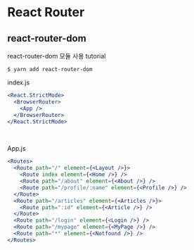 # React Router
## react-router-dom

react-router-dom 모듈 사용 tutorial

~~~
$ yarn add react-router-dom
~~~


index.js
```jsx
<React.StrictMode>
  <BrowserRouter>
    <App />
  </BrowserRouter>
</React.StrictMode>
```

<br />

App.js

```jsx
<Routes>
  <Route path="/" element={<Layout />}>
    <Route index element={<Home />} />
    <Route path="/about" element={<About />} />
    <Route path="/profile/:name" element={<Profile />} />
  </Route>
  <Route path="/articles" element={<Articles />}>
    <Route path=":id" element={<Article />} />
  </Route>
  <Route path="/login" element={<Login />} />
  <Route path="/mypage" element={<MyPage />} />
  <Route path="*" element={<Notfound />} />
</Routes>
```

<br /><br />
